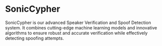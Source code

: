 # SonicCypher
SonicCypher is our advanced Speaker Verification and Spoof Detection system. It combines cutting-edge machine learning models and innovative algorithms to ensure robust and accurate verification while effectively detecting spoofing attempts. 
